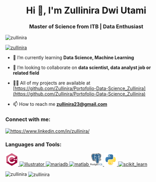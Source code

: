 <h1 align="center">Hi 👋, I'm Zullinira Dwi Utami</h1>
<h3 align="center">Master of Science from ITB | Data Enthusiast</h3>

<p align="left"> <img src="https://komarev.com/ghpvc/?username=zullinira&label=Profile%20views&color=0e75b6&style=flat" alt="zullinira" /> </p>

<p align="left"> <a href="https://github.com/ryo-ma/github-profile-trophy"><img src="https://github-profile-trophy.vercel.app/?username=zullinira" alt="zullinira" /></a> </p>

- 🌱 I’m currently learning **Data Science, Machine Learning**

- 👯 I’m looking to collaborate on **data scientist, data analyst job or related field**

- 👨‍💻 All of my projects are available at [https://github.com/Zullinira/Portofolio-Data-Science_Zullinira](https://github.com/Zullinira/Portofolio-Data-Science_Zullinira)

- 📫 How to reach me **zullinira23@gmail.com**

<h3 align="left">Connect with me:</h3>
<p align="left">
<a href="https://linkedin.com/in/https://www.linkedin.com/in/zullinira/" target="blank"><img align="center" src="https://raw.githubusercontent.com/rahuldkjain/github-profile-readme-generator/master/src/images/icons/Social/linked-in-alt.svg" alt="https://www.linkedin.com/in/zullinira/" height="30" width="40" /></a>
</p>

<h3 align="left">Languages and Tools:</h3>
<p align="left"> <a href="https://www.w3schools.com/cpp/" target="_blank"> <img src="https://raw.githubusercontent.com/devicons/devicon/master/icons/cplusplus/cplusplus-original.svg" alt="cplusplus" width="40" height="40"/> </a> <a href="https://www.adobe.com/in/products/illustrator.html" target="_blank"> <img src="https://www.vectorlogo.zone/logos/adobe_illustrator/adobe_illustrator-icon.svg" alt="illustrator" width="40" height="40"/> </a> <a href="https://mariadb.org/" target="_blank"> <img src="https://www.vectorlogo.zone/logos/mariadb/mariadb-icon.svg" alt="mariadb" width="40" height="40"/> </a> <a href="https://www.mathworks.com/" target="_blank"> <img src="https://upload.wikimedia.org/wikipedia/commons/2/21/Matlab_Logo.png" alt="matlab" width="40" height="40"/> </a> <a href="https://www.postgresql.org" target="_blank"> <img src="https://raw.githubusercontent.com/devicons/devicon/master/icons/postgresql/postgresql-original-wordmark.svg" alt="postgresql" width="40" height="40"/> </a> <a href="https://www.python.org" target="_blank"> <img src="https://raw.githubusercontent.com/devicons/devicon/master/icons/python/python-original.svg" alt="python" width="40" height="40"/> </a> <a href="https://scikit-learn.org/" target="_blank"> <img src="https://upload.wikimedia.org/wikipedia/commons/0/05/Scikit_learn_logo_small.svg" alt="scikit_learn" width="40" height="40"/> </a> </p>

<p><img align="left" src="https://github-readme-stats.vercel.app/api/top-langs?username=zullinira&show_icons=true&locale=en&layout=compact" alt="zullinira" /></p>

<p>&nbsp;<img align="center" src="https://github-readme-stats.vercel.app/api?username=zullinira&show_icons=true&locale=en" alt="zullinira" /></p>
